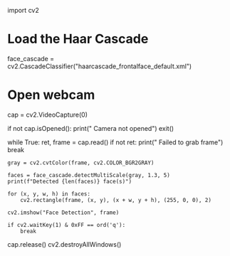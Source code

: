 import cv2

# Load the Haar Cascade
face_cascade = cv2.CascadeClassifier("haarcascade_frontalface_default.xml")

# Open webcam
cap = cv2.VideoCapture(0)

if not cap.isOpened():
    print(" Camera not opened")
    exit()

while True:
    ret, frame = cap.read()
    if not ret:
        print(" Failed to grab frame")
        break

    gray = cv2.cvtColor(frame, cv2.COLOR_BGR2GRAY)

    faces = face_cascade.detectMultiScale(gray, 1.3, 5)
    print(f"Detected {len(faces)} face(s)")

    for (x, y, w, h) in faces:
        cv2.rectangle(frame, (x, y), (x + w, y + h), (255, 0, 0), 2)

    cv2.imshow("Face Detection", frame)

    if cv2.waitKey(1) & 0xFF == ord('q'):
        break

cap.release()
cv2.destroyAllWindows()
